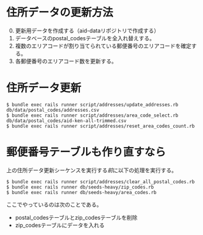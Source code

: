 住所データの更新方法
=================


0. 更新用データを作成する（aid-dataリポジトリで作成する）
1. データベースのpostal_codesテーブルを全入れ替えする。
2. 複数のエリアコードが割り当てられている郵便番号のエリアコードを確定する。
3. 各郵便番号のエリアコード数を更新する。


# 住所データ更新

```
$ bundle exec rails runner script/addresses/update_addresses.rb db/data/postal_codes/addresses.csv
$ bundle exec rails runner script/addresses/area_code_select.rb db/data/postal_codes/aid-ken-all-trimmed.csv
$ bundle exec rails runner script/addresses/reset_area_codes_count.rb
```


# 郵便番号テーブルも作り直すなら

上の住所データ更新シーケンスを実行する*前*に以下の処理を実行する。

```
$ bundle exec rails runner script/addresses/clear_all_postal_codes.rb
$ bundle exec rails runner db/seeds-heavy/zip_codes.rb
$ bundle exec rails runner db/seeds-heavy/area_codes.rb
```

ここでやっているのは次のことである。

- postal_codesテーブルとzip_codesテーブルを削除
- zip_codesテーブルにデータを入れる
